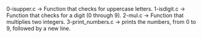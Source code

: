 0-isupper.c -> Function that checks for uppercase letters.
1-isdigit.c -> Function that checks for a digit (0 through 9).
2-mul.c -> Function that multiplies two integers.
3-print_numbers.c -> prints the numbers, from 0 to 9, followed by a new line.

